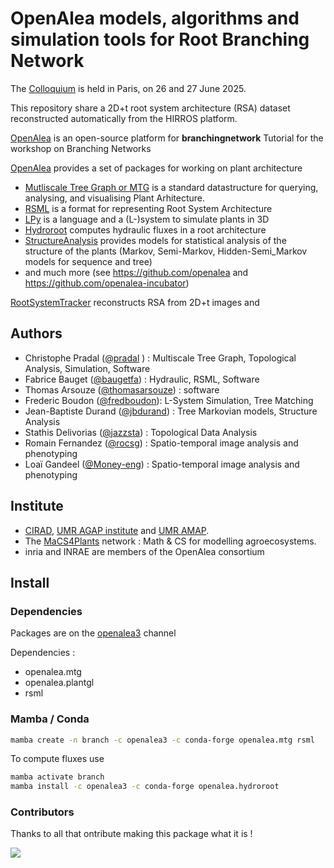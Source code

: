 # OpenAlea models, algorithms and simulation tools for Root Branching Network

The [Colloquium](https://dyco.lied.univ-paris-diderot.fr/BranchingNetworksFromExperimentToTheory_2025) is held in Paris, on 26 and 27 June 2025.

This repository share a 2D+t root system architecture (RSA) dataset reconstructed automatically from the HIRROS platform.

[OpenAlea](https://openalea.rtfd.io) is an open-source platform for
**branchingnetwork** Tutorial for the workshop on Branching Networks

[OpenAlea](https://openalea.rtfd.io) provides a set of packages for working on plant architecture
* [Mutliscale Tree Graph or MTG](https://mtg.rtfd.io) is a standard datastructure for querying, analysing, and visualising Plant Arhitecture.
* [RSML](https://github.com/openalea/rsml) is a format for representing Root System Architecture 
* [LPy](https://github.com/openalea/lpy) is a language and a (L-)system to simulate plants in 3D
* [Hydroroot](https://github.com/openalea/hydroroot) computes hydraulic fluxes in a root architecture
* [StructureAnalysis](https://github.com/openalea/StructureAnalysis) provides models for statistical analysis of the structure of the plants (Markov, Semi-Markov, Hidden-Semi_Markov models for sequence and tree)
* and much more (see https://github.com/openalea and https://github.com/openalea-incubator)

[RootSystemTracker](https://github.com/rocsg/rootsystemtracker/) reconstructs RSA from 2D+t images and  

## Authors
- Christophe Pradal ([@pradal](https://github/pradal) ) : Multiscale Tree Graph, Topological Analysis, Simulation, Software
- Fabrice Bauget ([@baugetfa](https://github/baugetfa)) : Hydraulic, RSML, Software
- Thomas Arsouze ([@thomasarsouze](https://github/thomasarsouze)) : software
- Frederic Boudon ([@fredboudon](https://github/fredboudon)): L-System Simulation, Tree Matching
- Jean-Baptiste Durand ([@jbdurand](https://github/jbdurand)) : Tree Markovian models, Structure Analysis
- Stathis Delivorias ([@jazzsta](https://github/jazzsta)) : Topological Data Analysis
- Romain Fernandez ([@rocsg](https://github/rocsg)) : Spatio-temporal image analysis and phenotyping
- Loaï Gandeel ([@Money-eng](https://github/Money-eng)) : Spatio-temporal image analysis and phenotyping

## Institute
* [CIRAD](https://www.cirad.fr), [UMR AGAP institute](https://umr-agap.cirad.fr/) and [UMR AMAP](https://amap.cirad.fr/).
* The [MaCS4Plants](https://macs4plants.cirad.fr/) network : Math & CS for modelling agroecosystems.
* inria and INRAE are members of the OpenAlea consortium

## Install

### Dependencies
Packages are on the [openalea3](https://anaconda.org/openalea3) channel

Dependencies : 
* openalea.mtg
* openalea.plantgl
* rsml



### Mamba / Conda
```bash
mamba create -n branch -c openalea3 -c conda-forge openalea.mtg rsml
```

To compute fluxes use
```bash
mamba activate branch
mamba install -c openalea3 -c conda-forge openalea.hydroroot
```


### Contributors

Thanks to all that ontribute making this package what it is !

<a href="https://github.com/openalea-incubator/branchingnetwork/graphs/contributors">
  <img src="https://contrib.rocks/image?repo=openalea-incubator/branchingnetwork" />
</a>
